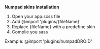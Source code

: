 **Numpad skins installation**

1. Open your app.scss file
2. Add @import 'plugins/{fileName}'
3. Replace {fileName} with a predefine skin
4. Complie you sass

Example: @import 'plugins/numpadDROID'
